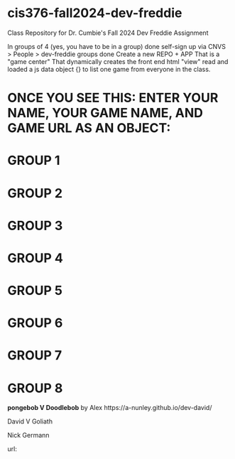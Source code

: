 # cis376-fall2024-dev-freddie
Class Repository for Dr. Cumbie's Fall 2024 Dev Freddie Assignment
<!-->In groups of 4 (yes, you have to be in a group) done
self-sign up via CNVS > People > dev-freddie groups done
Create a new REPO + APP 
That is a "game center" 
That dynamically creates the front end html "view"
read and loaded a js data object {}
to list one game from everyone in the class. 
</--> 

<h1> <strong> ONCE YOU SEE THIS: </strong>
ENTER YOUR NAME, YOUR GAME NAME, AND GAME URL <strong> AS AN OBJECT: </strong> </h1>

<H1> GROUP 1 </H1>


<H1> GROUP 2 </H1>


<H1> GROUP 3 </H1>


<H1> GROUP 4 </H1>


<H1> GROUP 5 </H1>


<H1> GROUP 6 </H1>


<H1> GROUP 7 </H1>


<H1> GROUP 8 </H1>
<p><b>pongebob V Doodlebob</b> by Alex https://a-nunley.github.io/dev-david/</p>
<p>David V Goliath</p>
<p>Nick Germann</p>
<p>url: </p>
